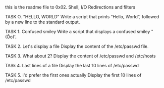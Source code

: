 this is the readme file to 0x02. Shell, I/O Redirections and filters

TASK O. "HELLO, WORLD"
Write a script that prints “Hello, World”, followed by a new line to the standard output.

TASK 1. Confused smiley
Write a script that displays a confused smiley "(Ôo)'.

TASK 2. Let's display a file
Display the content of the /etc/passwd file.

TASK 3.  What about 2?
Display the content of /etc/passwd and /etc/hosts

TASk 4. Last lines of a file
Display the last 10 lines of /etc/passwd

TASK 5. I'd prefer the first ones actually
Display the first 10 lines of /etc/passwd

